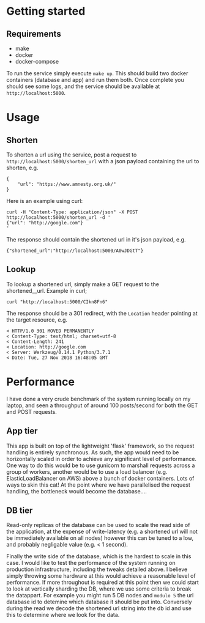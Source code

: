 # Getting started

## Requirements

 - make
 - docker
 - docker-compose

To run the service simply execute `make up`. This should build two docker containers (database and app) and run them both. Once complete you should see some logs, and the service should be available at `http://localhost:5000`.

# Usage

## Shorten

To shorten a url using the service, post a request to `http://localhost:5000/shorten_url` with a json payload containing the url to shorten, e.g.
```
{
    "url": "https://www.amnesty.org.uk/"
}
```
Here is an example using curl:
```
curl -H "Content-Type: application/json" -X POST http://localhost:5000/shorten_url -d '
{"url": "http://google.com"}
'
```
The response should contain the shortened url in it's json payload, e.g.
```
{"shortened_url":"http://localhost:5000/A0wJDGtT"}
```

## Lookup

To lookup a shortened url, simply make a GET request to the shortened__url. Example in curl;
```
curl "http://localhost:5000/CIkn8Fn6"
```
The response should be a 301 redirect, with the `Location` header pointing at the target resource, e.g.
```
< HTTP/1.0 301 MOVED PERMANENTLY
< Content-Type: text/html; charset=utf-8
< Content-Length: 241
< Location: http://google.com
< Server: Werkzeug/0.14.1 Python/3.7.1
< Date: Tue, 27 Nov 2018 16:48:05 GMT
```

# Performance
I have done a very crude benchmark of the system running locally on my laptop, and seen a throughput of around 100 posts/second for both the GET and POST requests.

## App tier

This app is built on top of the lightweight 'flask' framework, so the request handling is entirely synchronous. As such, the app would need to be horizontally scaled in order to achieve any significant level of performance. One way to do this would be to use gunicorn to marshall requests across a group of workers, another would be to use a load balancer (e.g. ElasticLoadBalancer on AWS) above a bunch of docker containers. Lots of ways to skin this cat!
At the point where we have parallelised the request handling, the bottleneck would become the database....

## DB tier

Read-only replicas of the database can be used to scale the read side of the application, at the expense of write-latency (e.g. a shortened url will not be immediately available on all nodes) however this can be tuned to a low, and probably negligable value (e.g. < 1 second).

Finally the write side of the database, which is the hardest to scale in this case. I would like to test the performance of the system running on production infrastructure, including the tweaks detailed above. I believe simply throwing some hardware at this would achieve a reasonable level of performance.
If more throughout is required at this point then we could start to look at vertically sharding the DB, where we use some criteria to break the datappart. For example you might run 5 DB nodes and `modulo 5` the url database id to detemine which database it should be put into. Conversely during the read we decode the shortened url string into the db id and use this to determine where we look for the data.
